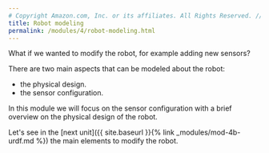 ```yaml
---
# Copyright Amazon.com, Inc. or its affiliates. All Rights Reserved. // SPDX-License-Identifier: CC-BY-SA-4.0
title: Robot modeling
permalink: /modules/4/robot-modeling.html
---
```


What if we wanted to modify the robot, for example adding new sensors?

There are two main aspects that can be modeled about the robot:
- the physical design.
- the sensor configuration.

In this module we will focus on the sensor configuration with a brief overview on the physical design of the robot.

Let's see in the [next unit]({{ site.baseurl }}{% link _modules/mod-4b-urdf.md %}) the main elements to modify the robot.
